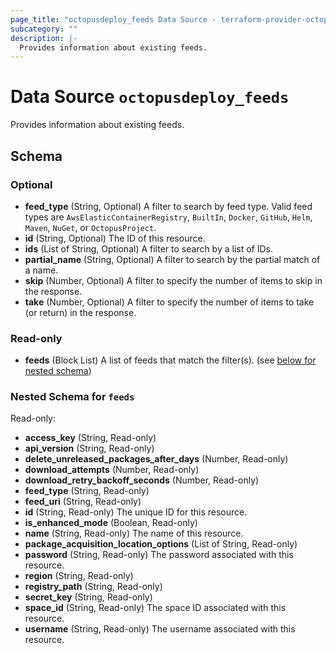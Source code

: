 ```yaml
---
page_title: "octopusdeploy_feeds Data Source - terraform-provider-octopusdeploy"
subcategory: ""
description: |-
  Provides information about existing feeds.
---
```


# Data Source `octopusdeploy_feeds`

Provides information about existing feeds.



## Schema

### Optional

- **feed_type** (String, Optional) A filter to search by feed type. Valid feed types are `AwsElasticContainerRegistry`, `BuiltIn`, `Docker`, `GitHub`, `Helm`, `Maven`, `NuGet`, or `OctopusProject`.
- **id** (String, Optional) The ID of this resource.
- **ids** (List of String, Optional) A filter to search by a list of IDs.
- **partial_name** (String, Optional) A filter to search by the partial match of a name.
- **skip** (Number, Optional) A filter to specify the number of items to skip in the response.
- **take** (Number, Optional) A filter to specify the number of items to take (or return) in the response.

### Read-only

- **feeds** (Block List) A list of feeds that match the filter(s). (see [below for nested schema](#nestedblock--feeds))

<a id="nestedblock--feeds"></a>
### Nested Schema for `feeds`

Read-only:

- **access_key** (String, Read-only)
- **api_version** (String, Read-only)
- **delete_unreleased_packages_after_days** (Number, Read-only)
- **download_attempts** (Number, Read-only)
- **download_retry_backoff_seconds** (Number, Read-only)
- **feed_type** (String, Read-only)
- **feed_uri** (String, Read-only)
- **id** (String, Read-only) The unique ID for this resource.
- **is_enhanced_mode** (Boolean, Read-only)
- **name** (String, Read-only) The name of this resource.
- **package_acquisition_location_options** (List of String, Read-only)
- **password** (String, Read-only) The password associated with this resource.
- **region** (String, Read-only)
- **registry_path** (String, Read-only)
- **secret_key** (String, Read-only)
- **space_id** (String, Read-only) The space ID associated with this resource.
- **username** (String, Read-only) The username associated with this resource.


